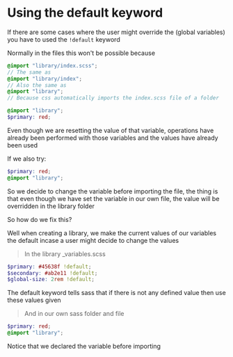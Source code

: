 <!-- @format -->

# Using the default keyword

If there are some cases where the user might override the (global variables) you have to used the `!default` keyword

Normally in the files this won't be possible because

```scss
@import "library/index.scss";
// The same as
@import "library/index";
// Also the same as
@import "library";
// Because css automatically imports the index.scss file of a folder
```

```scss
@import "library";
$primary: red;
```

Even though we are resetting the value of that variable, operations have already been performed with those variables and the values have already been used

If we also try:

```scss
$primary: red;
@import "library";
```

So we decide to change the variable before importing the file, the thing is that even though we have set the variable in our own file, the value will be overridden in the library folder

So how do we fix this?

Well when creating a library, we make the current values of our variables the default incase a user might decide to change the values

> In the library \_variables.scss

```scss
$primary: #45638f !default;
$secondary: #ab2e11 !default;
$global-size: 2rem !default;
```

The default keyword tells sass that if there is not any defined value then use these values given

> And in our own sass folder and file

```scss
$primary: red;
@import "library";
```

Notice that we declared the variable before importing

